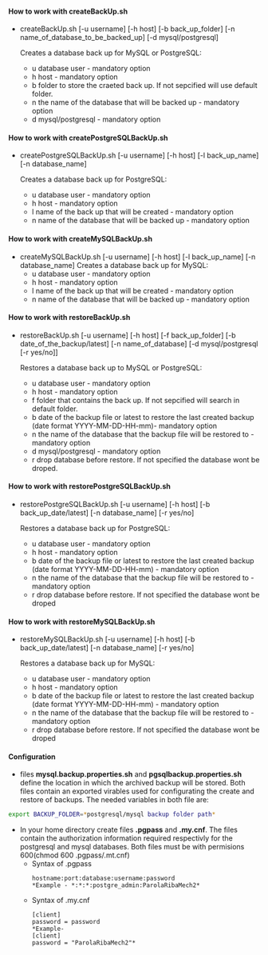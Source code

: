 #### How to work with **createBackUp.sh**
  - createBackUp.sh [-u username] [-h host] [-b back_up_folder] [-n name_of_database_to_be_backed_up] [-d mysql/postgresql]
  
    Creates a database back up for MySQL or PostgreSQL:
    - u  database user - mandatory option
    - h  host - mandatory option
    - b  folder to store the craeted back up. If not sepcified will use default folder.
    - n  the name of the database that will be backed up - mandatory option
    - d  mysql/postgresql - mandatory option

#### How to work with **createPostgreSQLBackUp.sh**
  - createPostgreSQLBackUp.sh [-u username] [-h host] [-l back_up_name] [-n database_name]
  
    Creates a database back up for PostgreSQL:
    - u  database user - mandatory option
    - h  host - mandatory option
    - l  name of the back up that will be created - mandatory option
    - n  name of the database that will be backed up - mandatory option

#### How to work with **createMySQLBackUp.sh**
  - createMySQLBackUp.sh [-u username] [-h host] [-l back_up_name] [-n database_name]
  Creates a database back up for MySQL:
    - u  database user - mandatory option
    - h  host - mandatory option
    - l  name of the back up that will be created - mandatory option
    - n  name of the database that will be backed up - mandatory option

#### How to work with **restoreBackUp.sh**
 - restoreBackUp.sh [-u username] [-h host] [-f back_up_folder] [-b date_of_the_backup/latest] [-n name_of_database] [-d mysql/postgresql [-r yes/no]]
  
    Restores a database back up to MySQL or PostgreSQL:
    - u  database user - mandatory option
    - h  host - mandatory option
    - f  folder that contains the back up. If not sepcified will search in default folder.
    - b  date of the backup file or latest to restore the last created backup (date format YYYY-MM-DD-HH-mm)- mandatory option
    - n  the name of the database that the backup file will be restored to - mandatory option
    - d  mysql/postgresql - mandatory option
    - r  drop database before restore. If not specified the database wont be droped.

#### How to work with **restorePostgreSQLBackUp.sh**
  - restorePostgreSQLBackUp.sh [-u username] [-h host] [-b back_up_date/latest] [-n database_name] [-r yes/no]
  
    Restores a database back up for PostgreSQL:
    - u  database user - mandatory option
    - h  host - mandatory option
    - b  date of the backup file or latest to restore the last created backup (date format YYYY-MM-DD-HH-mm) - mandatory option
    - n  the name of the database that the backup file will be restored to - mandatory option
	- r	drop database before restore. If not specified the database wont be droped

#### How to work with **restoreMySQLBackUp.sh**
  - restoreMySQLBackUp.sh [-u username] [-h host] [-b back_up_date/latest] [-n database_name] [-r yes/no]
  
    Restores a database back up for MySQL:
    - u  database user - mandatory option
    - h  host - mandatory option
    - b  date of the backup file or latest to restore the last created backup (date format YYYY-MM-DD-HH-mm) - mandatory option
    - n  the name of the database that the backup file will be restored to - mandatory option
    - r   drop database before restore. If not specified the database wont be droped

#### Configuration
 - files **mysql.backup.properties.sh** and **pgsqlbackup.properties.sh** define the location in which the archived backup will be stored. Both files  contain an exported virables used for configurating the create and restore of backups. The needed variables in both file are:
 ```bash
export BACKUP_FOLDER=*postgresql/mysql backup folder path*
 ```

 - In your home directory create files **.pgpass** and **.my.cnf**. The files contain the authorization information required respectivly for the postgresql and mysql databases. Both files must be with permisions 600(chmod 600 .pgpass/.mt.cnf)
   - Syntax of .pgpass
     ```
     hostname:port:database:username:password
     *Example - *:*:*:postgre_admin:ParolaRibaMech2*
     ```
   - Syntax of .my.cnf
     ```
     [client] 
     password = password
     *Example-
     [client]
     password = "ParolaRibaMech2"*
     ```
